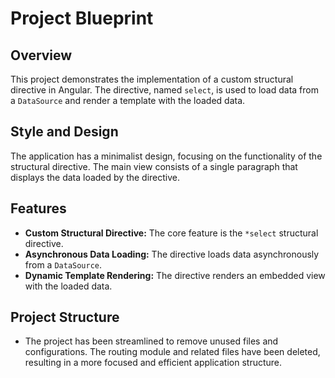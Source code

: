 # Project Blueprint

## Overview

This project demonstrates the implementation of a custom structural directive in Angular. The directive, named `select`, is used to load data from a `DataSource` and render a template with the loaded data.

## Style and Design

The application has a minimalist design, focusing on the functionality of the structural directive. The main view consists of a single paragraph that displays the data loaded by the directive.

## Features

- **Custom Structural Directive:** The core feature is the `*select` structural directive.
- **Asynchronous Data Loading:** The directive loads data asynchronously from a `DataSource`.
- **Dynamic Template Rendering:** The directive renders an embedded view with the loaded data.

## Project Structure

- The project has been streamlined to remove unused files and configurations. The routing module and related files have been deleted, resulting in a more focused and efficient application structure.
